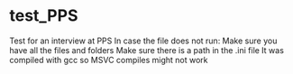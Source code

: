 # test_PPS
Test for an interview at PPS
In case the file does not run:
  Make sure you have all the files and folders
  Make sure there is a path in the .ini file
  It was compiled with gcc so MSVC compiles might not work
